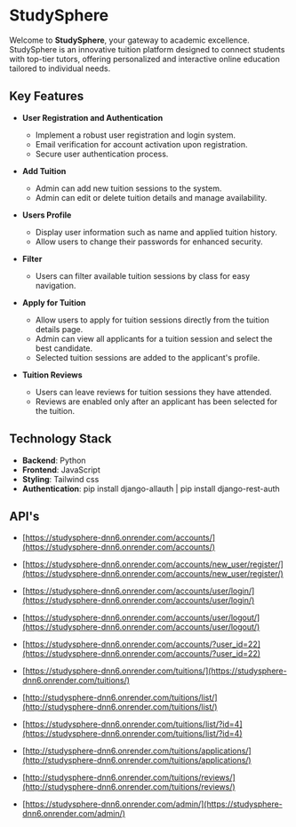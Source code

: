 # StudySphere

Welcome to **StudySphere**, your gateway to academic excellence. StudySphere is an innovative tuition platform designed to connect students with top-tier tutors, offering personalized and interactive online education tailored to individual needs.

## Key Features

-  **User Registration and Authentication**

   -  Implement a robust user registration and login system.
   -  Email verification for account activation upon registration.
   -  Secure user authentication process.

-  **Add Tuition**

   -  Admin can add new tuition sessions to the system.
   -  Admin can edit or delete tuition details and manage availability.

-  **Users Profile**

   -  Display user information such as name and applied tuition history.
   -  Allow users to change their passwords for enhanced security.

-  **Filter**

   -  Users can filter available tuition sessions by class for easy navigation.

-  **Apply for Tuition**

   -  Allow users to apply for tuition sessions directly from the tuition details page.
   -  Admin can view all applicants for a tuition session and select the best candidate.
   -  Selected tuition sessions are added to the applicant's profile.

-  **Tuition Reviews**
   -  Users can leave reviews for tuition sessions they have attended.
   -  Reviews are enabled only after an applicant has been selected for the tuition.

## Technology Stack

-  **Backend**: Python
-  **Frontend**: JavaScript
-  **Styling**: Tailwind css
-  **Authentication**: pip install django-allauth | pip install django-rest-auth

## API's

-  [https://studysphere-dnn6.onrender.com/accounts/](https://studysphere-dnn6.onrender.com/accounts/)

-  [https://studysphere-dnn6.onrender.com/accounts/new_user/register/](https://studysphere-dnn6.onrender.com/accounts/new_user/register/)

-  [https://studysphere-dnn6.onrender.com/accounts/user/login/](https://studysphere-dnn6.onrender.com/accounts/user/login/)

-  [https://studysphere-dnn6.onrender.com/accounts/user/logout/](https://studysphere-dnn6.onrender.com/accounts/user/logout/)

-  [https://studysphere-dnn6.onrender.com/accounts/?user_id=22](https://studysphere-dnn6.onrender.com/accounts/?user_id=22)

-  [https://studysphere-dnn6.onrender.com/tuitions/](https://studysphere-dnn6.onrender.com/tuitions/)

-  [http://studysphere-dnn6.onrender.com/tuitions/list/](http://studysphere-dnn6.onrender.com/tuitions/list/)

-  [https://studysphere-dnn6.onrender.com/tuitions/list/?id=4](https://studysphere-dnn6.onrender.com/tuitions/list/?id=4)

-  [http://studysphere-dnn6.onrender.com/tuitions/applications/](http://studysphere-dnn6.onrender.com/tuitions/applications/)

-  [http://studysphere-dnn6.onrender.com/tuitions/reviews/](http://studysphere-dnn6.onrender.com/tuitions/reviews/)

-  [https://studysphere-dnn6.onrender.com/admin/](https://studysphere-dnn6.onrender.com/admin/)
